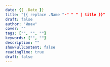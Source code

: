 ```yaml
---
date: {{ .Date }}
title: "{{ replace .Name "-" " " | title }}"
draft: false
author: "Иван"
cover: ""
tags: ["", "", ""]
keywords: ["", ""]
description: ""
showFullContent: false
readingTime: true
draft: false
---
```


